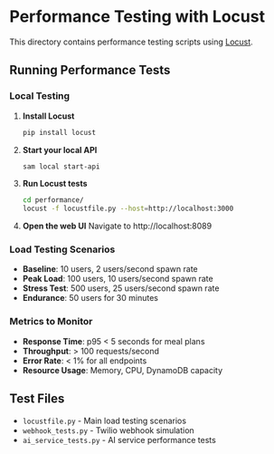 # Performance Testing with Locust

This directory contains performance testing scripts using [Locust](https://locust.io/).

## Running Performance Tests

### Local Testing

1. **Install Locust**
   ```bash
   pip install locust
   ```

2. **Start your local API**
   ```bash
   sam local start-api
   ```

3. **Run Locust tests**
   ```bash
   cd performance/
   locust -f locustfile.py --host=http://localhost:3000
   ```

4. **Open the web UI**
   Navigate to http://localhost:8089

### Load Testing Scenarios

- **Baseline**: 10 users, 2 users/second spawn rate
- **Peak Load**: 100 users, 10 users/second spawn rate  
- **Stress Test**: 500 users, 25 users/second spawn rate
- **Endurance**: 50 users for 30 minutes

### Metrics to Monitor

- **Response Time**: p95 < 5 seconds for meal plans
- **Throughput**: > 100 requests/second
- **Error Rate**: < 1% for all endpoints
- **Resource Usage**: Memory, CPU, DynamoDB capacity

## Test Files

- `locustfile.py` - Main load testing scenarios
- `webhook_tests.py` - Twilio webhook simulation
- `ai_service_tests.py` - AI service performance tests
